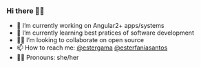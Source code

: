 ### Hi there 👋🏽

<!--
**esterfania/esterfania** is a ✨ _special_ ✨ repository because its `README.md` (this file) appears on your GitHub profile.

- 🔭 I’m currently working on TypeScript, ES6+, Angular8+, React Js, Stecil Js, Unit tests with Jest. 
- 🌱 I’m currently learning best pratices of software development, React, Next Js, Stencil Js.
- 👯 I’m looking to collaborate on open source
- 📫 How to reach me: [@estergama](https://linktr.ee/estergama)
- 😄 Pronouns: she/her
-->
- 🔭 I’m currently working on Angular2+ apps/systems
- 🌱 I’m currently learning best pratices of software development 
- 🤜🏽 I’m looking to collaborate on open source
- 📫 How to reach me: [@estergama](https://linktr.ee/estergama) [@esterfaniasantos](https://github.com/esterfaniasantos)
- 👩🏽 Pronouns: she/her
